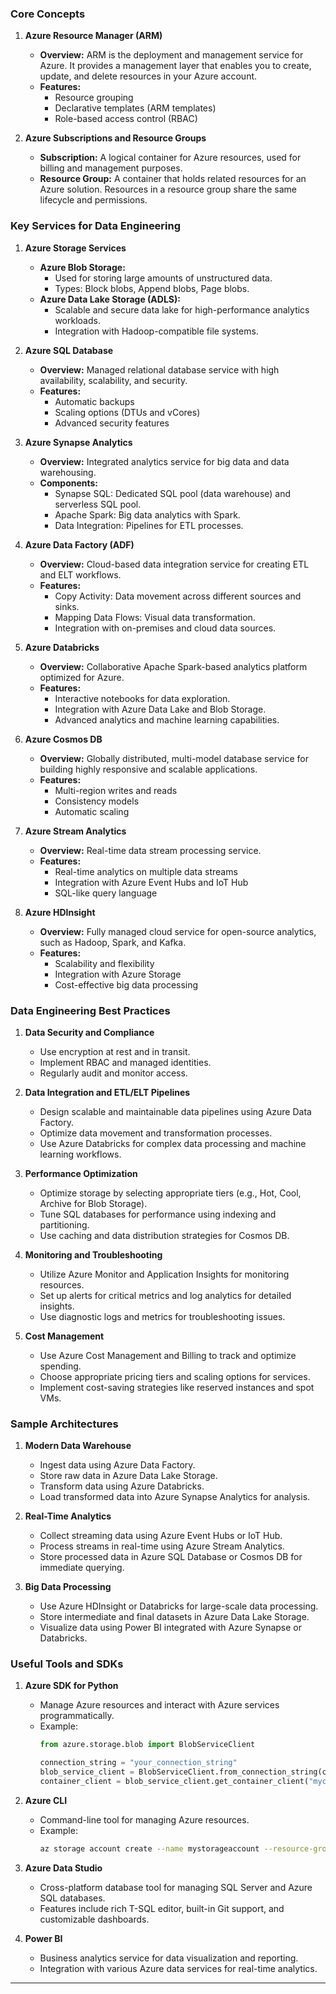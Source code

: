 ### Core Concepts

1. **Azure Resource Manager (ARM)**
   - **Overview:** ARM is the deployment and management service for Azure. It provides a management layer that enables you to create, update, and delete resources in your Azure account.
   - **Features:**
     - Resource grouping
     - Declarative templates (ARM templates)
     - Role-based access control (RBAC)

2. **Azure Subscriptions and Resource Groups**
   - **Subscription:** A logical container for Azure resources, used for billing and management purposes.
   - **Resource Group:** A container that holds related resources for an Azure solution. Resources in a resource group share the same lifecycle and permissions.

### Key Services for Data Engineering

1. **Azure Storage Services**
   - **Azure Blob Storage:**
     - Used for storing large amounts of unstructured data.
     - Types: Block blobs, Append blobs, Page blobs.
   - **Azure Data Lake Storage (ADLS):**
     - Scalable and secure data lake for high-performance analytics workloads.
     - Integration with Hadoop-compatible file systems.

2. **Azure SQL Database**
   - **Overview:** Managed relational database service with high availability, scalability, and security.
   - **Features:**
     - Automatic backups
     - Scaling options (DTUs and vCores)
     - Advanced security features

3. **Azure Synapse Analytics**
   - **Overview:** Integrated analytics service for big data and data warehousing.
   - **Components:**
     - Synapse SQL: Dedicated SQL pool (data warehouse) and serverless SQL pool.
     - Apache Spark: Big data analytics with Spark.
     - Data Integration: Pipelines for ETL processes.

4. **Azure Data Factory (ADF)**
   - **Overview:** Cloud-based data integration service for creating ETL and ELT workflows.
   - **Features:**
     - Copy Activity: Data movement across different sources and sinks.
     - Mapping Data Flows: Visual data transformation.
     - Integration with on-premises and cloud data sources.

5. **Azure Databricks**
   - **Overview:** Collaborative Apache Spark-based analytics platform optimized for Azure.
   - **Features:**
     - Interactive notebooks for data exploration.
     - Integration with Azure Data Lake and Blob Storage.
     - Advanced analytics and machine learning capabilities.

6. **Azure Cosmos DB**
   - **Overview:** Globally distributed, multi-model database service for building highly responsive and scalable applications.
   - **Features:**
     - Multi-region writes and reads
     - Consistency models
     - Automatic scaling

7. **Azure Stream Analytics**
   - **Overview:** Real-time data stream processing service.
   - **Features:**
     - Real-time analytics on multiple data streams
     - Integration with Azure Event Hubs and IoT Hub
     - SQL-like query language

8. **Azure HDInsight**
   - **Overview:** Fully managed cloud service for open-source analytics, such as Hadoop, Spark, and Kafka.
   - **Features:**
     - Scalability and flexibility
     - Integration with Azure Storage
     - Cost-effective big data processing

### Data Engineering Best Practices

1. **Data Security and Compliance**
   - Use encryption at rest and in transit.
   - Implement RBAC and managed identities.
   - Regularly audit and monitor access.

2. **Data Integration and ETL/ELT Pipelines**
   - Design scalable and maintainable data pipelines using Azure Data Factory.
   - Optimize data movement and transformation processes.
   - Use Azure Databricks for complex data processing and machine learning workflows.

3. **Performance Optimization**
   - Optimize storage by selecting appropriate tiers (e.g., Hot, Cool, Archive for Blob Storage).
   - Tune SQL databases for performance using indexing and partitioning.
   - Use caching and data distribution strategies for Cosmos DB.

4. **Monitoring and Troubleshooting**
   - Utilize Azure Monitor and Application Insights for monitoring resources.
   - Set up alerts for critical metrics and log analytics for detailed insights.
   - Use diagnostic logs and metrics for troubleshooting issues.

5. **Cost Management**
   - Use Azure Cost Management and Billing to track and optimize spending.
   - Choose appropriate pricing tiers and scaling options for services.
   - Implement cost-saving strategies like reserved instances and spot VMs.

### Sample Architectures

1. **Modern Data Warehouse**
   - Ingest data using Azure Data Factory.
   - Store raw data in Azure Data Lake Storage.
   - Transform data using Azure Databricks.
   - Load transformed data into Azure Synapse Analytics for analysis.

2. **Real-Time Analytics**
   - Collect streaming data using Azure Event Hubs or IoT Hub.
   - Process streams in real-time using Azure Stream Analytics.
   - Store processed data in Azure SQL Database or Cosmos DB for immediate querying.

3. **Big Data Processing**
   - Use Azure HDInsight or Databricks for large-scale data processing.
   - Store intermediate and final datasets in Azure Data Lake Storage.
   - Visualize data using Power BI integrated with Azure Synapse or Databricks.

### Useful Tools and SDKs

1. **Azure SDK for Python**
   - Manage Azure resources and interact with Azure services programmatically.
   - Example:
     ```python
     from azure.storage.blob import BlobServiceClient

     connection_string = "your_connection_string"
     blob_service_client = BlobServiceClient.from_connection_string(connection_string)
     container_client = blob_service_client.get_container_client("mycontainer")
     ```

2. **Azure CLI**
   - Command-line tool for managing Azure resources.
   - Example:
     ```sh
     az storage account create --name mystorageaccount --resource-group myresourcegroup --location eastus --sku Standard_LRS
     ```

3. **Azure Data Studio**
   - Cross-platform database tool for managing SQL Server and Azure SQL databases.
   - Features include rich T-SQL editor, built-in Git support, and customizable dashboards.

4. **Power BI**
   - Business analytics service for data visualization and reporting.
   - Integration with various Azure data services for real-time analytics.

---
